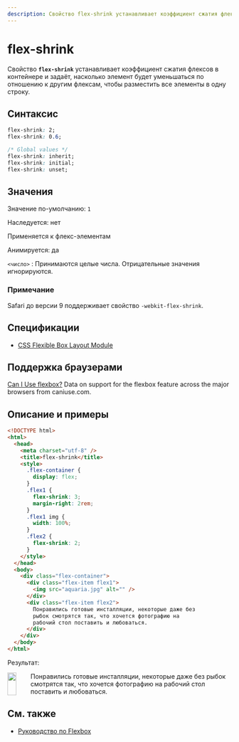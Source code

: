```yaml
---
description: Свойство flex-shrink устанавливает коэффициент сжатия флексов в контейнере и задаёт, насколько элемент будет уменьшаться по отношению к другим флексам, чтобы разместить все элементы в одну строку
---
```


# flex-shrink

Свойство **`flex-shrink`** устанавливает коэффициент сжатия флексов в контейнере и задаёт, насколько элемент будет уменьшаться по отношению к другим флексам, чтобы разместить все элементы в одну строку.

## Синтаксис

```css
flex-shrink: 2;
flex-shrink: 0.6;

/* Global values */
flex-shrink: inherit;
flex-shrink: initial;
flex-shrink: unset;
```

## Значения

Значение по-умолчанию: `1`

Наследуется: нет

Применяется к флекс-элементам

Анимируется: да

`<число>`
: Принимаются целые числа. Отрицательные значения игнорируются.

### Примечание

Safari до версии 9 поддерживает свойство `-webkit-flex-shrink`.

## Спецификации

- [CSS Flexible Box Layout Module](https://www.w3.org/TR/css-flexbox/#propdef-flex-shrink)

## Поддержка браузерами

<p class="ciu_embed" data-feature="flexbox" data-periods="future_1,current,past_1,past_2">
  <a href="http://caniuse.com/#feat=flexbox">Can I Use flexbox?</a> Data on support for the flexbox feature across the major browsers from caniuse.com.
</p>

## Описание и примеры

```html
<!DOCTYPE html>
<html>
  <head>
    <meta charset="utf-8" />
    <title>flex-shrink</title>
    <style>
      .flex-container {
        display: flex;
      }
      .flex1 {
        flex-shrink: 3;
        margin-right: 2rem;
      }
      .flex1 img {
        width: 100%;
      }
      .flex2 {
        flex-shrink: 2;
      }
    </style>
  </head>
  <body>
    <div class="flex-container">
      <div class="flex-item flex1">
        <img src="aquaria.jpg" alt="" />
      </div>
      <div class="flex-item flex2">
        Понравились готовые инсталляции, некоторые даже без
        рыбок смотрятся так, что хочется фотографию на
        рабочий стол поставить и любоваться.
      </div>
    </div>
  </body>
</html>
```

Результат:

<style>
.flex-container {
display: flex;
}
.flex1 {
flex-shrink: 3;
margin-right: 2rem;
}
.flex1 img {
width: 100%;
}
.flex2 {
flex-shrink: 2;
}
</style>
<div class="flex-container">
<div class="flex-item flex1"><img src="aquaria.jpg" alt=""></div>
<div class="flex-item flex2">Понравились готовые инсталляции, некоторые
даже без рыбок смотрятся так, что хочется фотографию на рабочий
стол поставить и любоваться.</div>
</div>

## См. также

- [Руководство по Flexbox](flex-guide/flex-1.md)
